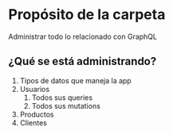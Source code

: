 # Propósito de la carpeta

Administrar todo lo relacionado con GraphQL

## ¿Qué se está administrando?
<ol>
  <li>Tipos de datos que maneja la app</li>
  <li>Usuarios
  <ol>
    <li>Todos sus queries</li>
    <li>Todos sus mutations</li>
  </ol>
  </li>
  <li>Productos</li>
  <li>Clientes</li>
</ol>